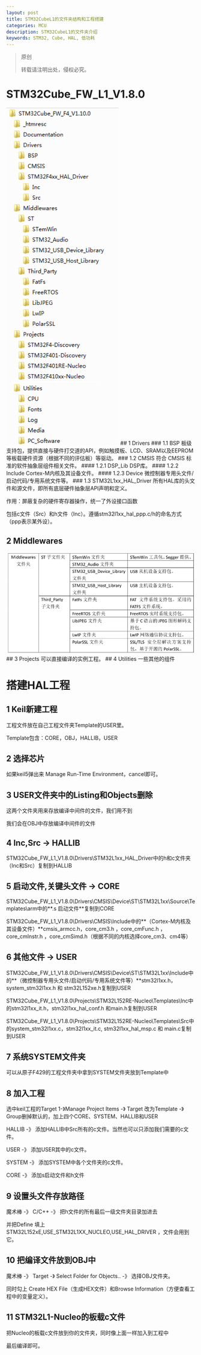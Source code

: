 ```yaml
---
layout: post
title: STM32CubeL1的文件夹结构和工程搭建
categories: MCU
description: STM32CubeL1的文件夹介绍
keywords: STM32, Cube, HAL, 低功耗
---
```


> 原创
> 
> 转载请注明出处，侵权必究。

# STM32Cube_FW_L1_V1.8.0
<img src="/images/posts/2018-2-9-STM32CubeL1-Folders-Instruction/folders.png" width="300" alt="所有STM32CubeL1文件夹" />
## 1 Drivers
### 1.1 BSP
板级支持包，提供直接与硬件打交道的API，例如触摸板、LCD、SRAM以及EEPROM等板载硬件资源（根据不同的评估板）等驱动。
### 1.2 CMSIS
符合 CMSIS 标准的软件抽象层组件相关文件。
#### 1.2.1 DSP_Lib
DSP库。
#### 1.2.2 Include
Cortex-M内核及其设备文件。
#### 1.2.3 Device 
微控制器专用头文件/启动代码/专用系统文件等。
### 1.3 STM32L1xx_HAL_Driver
所有HAL库的头文件和源文件，即所有底层硬件抽象层API声明和定义。

作用：屏蔽复杂的硬件寄存器操作，统一了外设接口函数

包括c文件（Src）和h文件（Inc）。遵循stm32l1xx_hal_ppp.c/h的命名方式（ppp表示某外设）。
## 2 Middlewares
<img src="/images/posts/2018-2-9-STM32CubeL1-Folders-Instruction/Middlewares.png" width="800" alt="Middlewares文件夹" />
## 3 Projects
可以直接编译的实例工程。
## 4 Utilities
一些其他的组件

# 搭建HAL工程
## 1 Keil新建工程
工程文件放在自己工程文件夹Template的USER里。

Template包含：CORE，OBJ，HALLIB，USER

## 2 选择芯片

如果keil5弹出来 Manage Run-Time Environment，cancel即可。

## 3 USER文件夹中的Listing和Objects删除
这两个文件夹用来存放编译中间件的文件，我们用不到

我们会在OBJ中存放编译中间件的文件

## 4 Inc,Src  ->  HALLIB
STM32Cube_FW_L1_V1.8.0\Drivers\STM32L1xx_HAL_Driver中的h和c文件夹（Inc和Src）复制到HALLIB

## 5 启动文件,关键头文件   ->   CORE
STM32Cube_FW_L1_V1.8.0\Drivers\CMSIS\Device\ST\STM32L1xx\Source\Templates\arm中的**.s 启动文件**复制到CORE

STM32Cube_FW_L1_V1.8.0\Drivers\CMSIS\Include中的**（Cortex-M内核及其设备文件）**cmsis_armcc.h，core_cm3.h ，core_cmFunc.h ，core_cmInstr.h  ，core_cmSimd.h（根据不同的内核选择core_cm3、cm4等）

## 6 其他文件   ->    USER
STM32Cube_FW_L1_V1.8.0\Drivers\CMSIS\Device\ST\STM32L1xx\Include中的**（微控制器专用头文件/启动代码/专用系统文件等）**stm32l1xx.h，system_stm32l1xx.h 和 stm32L152xe.h复制到USER

STM32Cube_FW_L1_V1.8.0\Projects\STM32L152RE-Nucleo\Templates\Inc中的stm32l1xx_it.h，stm32l1xx_hal_conf.h 和main.h复制到USER

STM32Cube_FW_L1_V1.8.0\Projects\STM32L152RE-Nucleo\Templates\Src中的system_stm32l1xx.c，stm32l1xx_it.c, stm32l1xx_hal_msp.c 和 main.c复制到USER

## 7 系统SYSTEM文件夹
可以从原子F429的工程文件夹中拿到SYSTEM文件夹放到Template中

## 8 加入工程
选中keil工程的Target 1-》Manage Project Items  -》 Target 改为Template  -》Group删掉默认的，加上四个CORE、SYSTEM、HALLIB和USER

HALLIB  -》  添加HALLIB中Src所有的c文件。当然也可以只添加我们需要的c文件。

USER -》 添加USER其中的c文件。

SYSTEM -》 添加SYSTEM中各个文件夹的c文件。

CORE  -》  添加s启动文件和h文件

## 9 设置头文件存放路径
魔术棒  -》  C/C++  -》  把h文件的所有最后一级文件夹目录加进去

并把Define  填上  STM32L152xE,USE_STM32L1XX_NUCLEO,USE_HAL_DRIVER   ，文件会用到它。

## 10 把编译文件放到OBJ中
魔术棒  -》 Target  -》 Select  Folder  for Objects..  -》 选择OBJ文件夹。

同时勾上  Create HEX File（生成HEX文件）和Browse Information（方便查看工程中的变量定义）。

## 11 STM32L1-Nucleo的板载c文件
把Nucleo的板载c文件放到你的文件夹，同时像上面一样加入到工程中

最后编译即可。